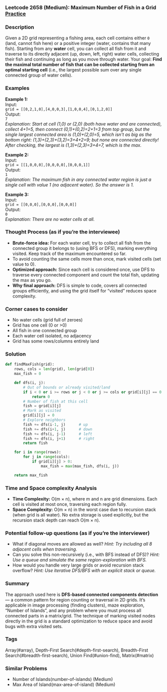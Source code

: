### Leetcode 2658 (Medium): Maximum Number of Fish in a Grid [Practice](https://leetcode.com/problems/maximum-number-of-fish-in-a-grid)

### Description  
Given a 2D grid representing a fishing area, each cell contains either `0` (land, cannot fish here) or a positive integer (water, contains that many fish). Starting from any **water** cell, you can collect all fish from it and traverse to its directly adjacent (up, down, left, right) water cells, collecting their fish and continuing as long as you move through water. Your goal: **Find the maximal total number of fish that can be collected starting from an optimal starting cell** (i.e., the largest possible sum over any single connected group of water cells).

### Examples  

**Example 1:**  
Input:  
`grid = [[0,2,1,0],[4,0,0,3],[1,0,0,4],[0,1,2,0]]`  
Output:  
`7`  
*Explanation: Start at cell (1,0) or (2,0) (both have water and are connected), collect 4+1=5, then connect (0,1)+(0,2)=2+1=3 from top group, but the single largest connected area is (1,0)+(2,0)=5, which isn't as big as the bottom right: (1,3)+(2,3)+(3,2)=3+4+2=9; but none are connected directly! After checking, the largest is (1,3)+(2,3)=3+4=7, which is the max.*

**Example 2:**  
Input:  
`grid = [[1,0,0,0],[0,0,0,0],[0,0,0,1]]`  
Output:  
`1`  
*Explanation: The maximum fish in any connected water region is just a single cell with value 1 (no adjacent water). So the answer is 1.*

**Example 3:**  
Input:  
`grid = [[0,0,0],[0,0,0],[0,0,0]]`  
Output:  
`0`  
*Explanation: There are no water cells at all.*

### Thought Process (as if you’re the interviewee)  
- **Brute-force idea:** For each water cell, try to collect all fish from the connected group it belongs to (using BFS or DFS), marking everything visited. Keep track of the maximum encountered so far.
- To avoid counting the same cells more than once, mark visited cells (set value to 0).
- **Optimized approach:** Since each cell is considered once, use DFS to traverse every connected component and count the total fish, updating the max as you go.
- **Why final approach:** DFS is simple to code, covers all connected groups efficiently, and using the grid itself for “visited” reduces space complexity.

### Corner cases to consider  
- No water cells (grid full of zeroes)  
- Grid has one cell (0 or >0)  
- All fish in one connected group  
- Each water cell isolated, no adjacency  
- Grid has some rows/columns entirely land

### Solution

```python
def findMaxFish(grid):
    rows, cols = len(grid), len(grid[0])
    max_fish = 0

    def dfs(i, j):
        # Out of bounds or already visited/land
        if i < 0 or i >= rows or j < 0 or j >= cols or grid[i][j] == 0:
            return 0
        # Number of fish at this cell
        fish = grid[i][j]
        # Mark as visited
        grid[i][j] = 0
        # Explore neighbors
        fish += dfs(i-1, j)      # up
        fish += dfs(i+1, j)      # down
        fish += dfs(i, j-1)      # left
        fish += dfs(i, j+1)      # right
        return fish

    for i in range(rows):
        for j in range(cols):
            if grid[i][j] > 0:
                max_fish = max(max_fish, dfs(i, j))

    return max_fish
```

### Time and Space complexity Analysis  

- **Time Complexity:** O(m × n), where m and n are grid dimensions. Each cell is visited at most once, traversing each region fully.
- **Space Complexity:** O(m × n) in the worst case due to recursion stack (when grid is all water). No extra storage is used explicitly, but the recursion stack depth can reach O(m × n).

### Potential follow-up questions (as if you’re the interviewer)  

- What if diagonal moves are allowed as well?
  *Hint: Try including all 8 adjacent cells when traversing.*
- Can you solve this non-recursively (i.e., with BFS instead of DFS)?
  *Hint: Use a queue and simulate the same region-exploration with BFS.*
- How would you handle very large grids or avoid recursion stack overflow?
  *Hint: Use iterative DFS/BFS with an explicit stack or queue.*

### Summary
The approach used here is **DFS-based connected components detection** — a common pattern for region counting or traversal in 2D grids. It’s applicable in image processing (finding clusters), maze exploration, “Number of Islands”, and any problem where you must process all connected parts in a matrix/grid. The technique of marking visited nodes directly in the grid is a standard optimization to reduce space and avoid bugs with extra visited sets.

### Tags
Array(#array), Depth-First Search(#depth-first-search), Breadth-First Search(#breadth-first-search), Union Find(#union-find), Matrix(#matrix)

### Similar Problems
- Number of Islands(number-of-islands) (Medium)
- Max Area of Island(max-area-of-island) (Medium)